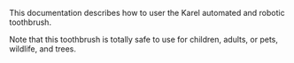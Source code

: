 This documentation describes how to user the Karel automated and robotic toothbrush.

Note that this toothbrush is totally safe to use for children, adults, or pets, wildlife, and trees.
